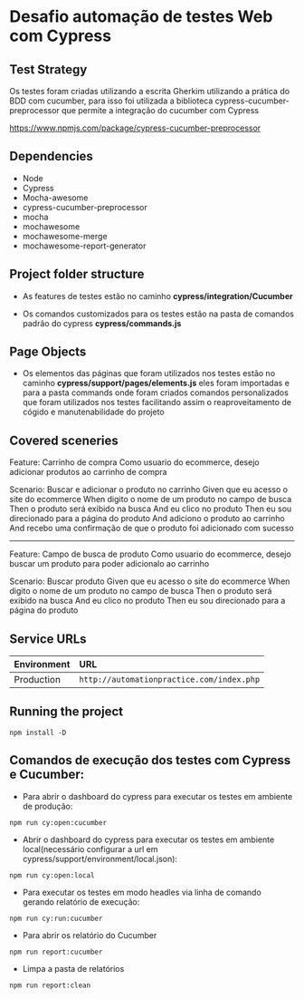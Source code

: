# Desafio automação de testes Web com Cypress

## Test Strategy

Os testes foram criadas utilizando a escrita Gherkim utilizando a prática do BDD com cucumber, para isso foi utilizada a biblioteca cypress-cucumber-preprocessor que permite a integração do cucumber com Cypress

https://www.npmjs.com/package/cypress-cucumber-preprocessor 
## Dependencies

* Node
* Cypress
* Mocha-awesome
* cypress-cucumber-preprocessor
* mocha
* mochawesome
* mochawesome-merge
* mochawesome-report-generator

## Project folder structure

*  As features de testes estão no caminho **cypress/integration/Cucumber**

*  Os comandos customizados para os testes estão na pasta de comandos padrão do cypress **cypress/commands.js**

## Page Objects

* Os elementos das páginas que foram utilizados nos testes estão no caminho **cypress/support/pages/elements.js** 
eles foram importadas e para a pasta commands onde foram criados comandos personalizados que foram utilizados nos testes
facilitando assim o reaproveitamento de cógido e manutenabilidade do projeto

## Covered sceneries

Feature: Carrinho de compra
    Como usuario do ecommerce, desejo adicionar produtos ao carrinho de compra

Scenario: Buscar e adicionar o produto no carrinho
    Given que eu acesso o site do ecommerce
    When digito o nome de um produto no campo de busca
    Then o produto será exibido na busca
    And eu clico no produto
    Then eu sou direcionado para a página do produto
    And adiciono o produto ao carrinho
    And recebo uma confirmação de que o produto foi adicionado com sucesso

---------------------------------------------------------------------------------

Feature: Campo de busca de produto
    Como usuario do ecommerce, desejo buscar um produto para poder adicionalo ao carrinho

Scenario: Buscar produto
    Given que eu acesso o site do ecommerce
    When digito o nome de um produto no campo de busca
    Then o produto será exibido na busca
    And eu clico no produto
    Then eu sou direcionado para a página do produto


## Service URLs
| Environment     | URL                                                                          |
|-----------------|:-----------------------------------------------------------------------------|
| Production        | `http://automationpractice.com/index.php` |

## Running the project

```shell
npm install -D
```

## Comandos de execução dos testes com Cypress e Cucumber:

* Para abrir o dashboard do cypress para executar os testes em ambiente de produção:

```shell
npm run cy:open:cucumber
```

* Abrir o dashboard do cypress para executar os testes em ambiente local(necessário configurar a url em cypress/support/environment/local.json):

```shell
npm run cy:open:local 
```
* Para executar os testes em modo headles via linha de comando gerando relatório de execução:

```shell
npm run cy:run:cucumber
```

* Para abrir os relatório do Cucumber

```shell
npm run report:cucumber
```

* Limpa a pasta de relatórios

```shell
npm run report:clean
```




